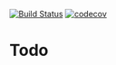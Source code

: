 [![Build Status](https://travis-ci.org/777Egor777/job4j_dreamjob.svg?branch=master)](https://travis-ci.org/777Egor777/job4j_dreamjob)
[![codecov](https://codecov.io/gh/777Egor777/job4j_dreamjob/branch/master/graph/badge.svg?token=0FI25753Z1)](https://codecov.io/gh/777Egor777/job4j_dreamjob)

# Todo